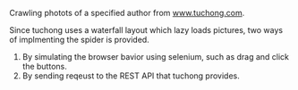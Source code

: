 Crawling photots of a specified author from www.tuchong.com.

Since tuchong uses a waterfall layout which lazy loads pictures, two ways of implmenting the spider is provided.

1. By simulating the browser bavior using selenium, such as drag and click the buttons.
2. By sending reqeust to the REST API that tuchong provides.
